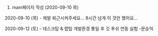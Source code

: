 1. main페이지 작성 (2020-09-10 목)

2020-09-10 (목) - 제발 퇴근시켜주세요... 8시간 넘게 이 것만 했어요...

2020-09-12 (토) - 데스크탑 & 랩탑 개발환경 통일 후 깃 푸쉬 연동 실험 -문승익